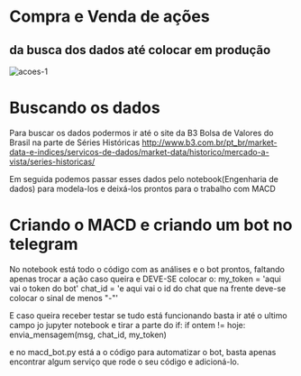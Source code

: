 # Compra e Venda de ações
## da busca dos dados até colocar em produção
![acoes-1](https://user-images.githubusercontent.com/55574172/125682188-207308ac-fc3d-4fc5-8f8d-487bc1b1aad4.jpg)


# Buscando os dados

Para buscar os dados podermos ir até o site da B3 Bolsa de Valores do Brasil na parte de Séries Históricas <a> http://www.b3.com.br/pt_br/market-data-e-indices/servicos-de-dados/market-data/historico/mercado-a-vista/series-historicas/ <a/>
  
  Em seguida podemos passar esses dados pelo notebook(Engenharia de dados) para modela-los e deixá-los prontos para o trabalho com MACD
  
  
  # Criando o MACD e criando um bot no telegram 
  
  No notebook está todo o código com as análises e o bot prontos, faltando apenas trocar a ação caso queira e DEVE-SE colocar o:
my_token = 'aqui vai o token do bot'
chat_id = 'e aqui vai o id do chat que na frente deve-se colocar o sinal de menos "-"'
  
E caso queira receber testar se tudo está funcionando basta ir até o ultimo campo jo jupyter notebook e tirar a parte do if:
if ontem != hoje:
    envia_mensagem(msg, chat_id, my_token)


e no macd_bot.py está a o código para automatizar o bot, basta apenas encontrar algum serviço que rode o seu código e adicioná-lo.


